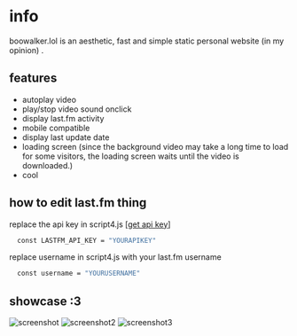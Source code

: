 
# info

boowalker.lol is an aesthetic, fast and simple static personal website (in my opinion) .


## features

- autoplay video
- play/stop video sound onclick
- display last.fm activity
- mobile compatible
- display last update date
- loading screen (since the background video may take a long time to load for some visitors, the loading screen waits until the video is downloaded.)
- cool

  
## how to edit last.fm thing

replace the api key in script4.js [[get api key](https://www.last.fm/api/account/create)]

```bash
  const LASTFM_API_KEY = "YOURAPIKEY"
```

replace username in script4.js with your last.fm username

```bash
  const username = "YOURUSERNAME" 
```

  
## showcase :3

![screenshot](https://fentanyl.host/raw/ssxFS.png)
![screenshot2](https://fentanyl.host/raw/1pn9Y.png)
![screenshot3](https://fentanyl.host/raw/dE1RE.png)
  
